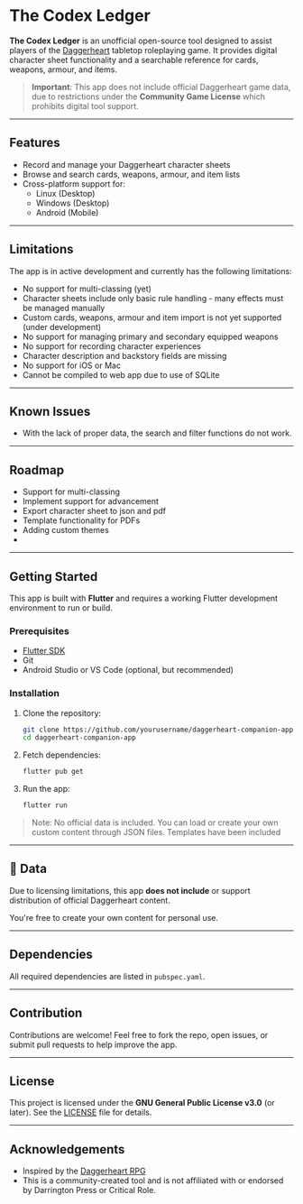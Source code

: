 # The Codex Ledger

**The Codex Ledger** is an unofficial open-source tool designed to assist players of the [Daggerheart](https://www.daggerheart.com/) tabletop roleplaying game. It provides digital character sheet functionality and a searchable reference for cards, weapons, armour, and items.

> **Important**: This app does not include official Daggerheart game data, due to restrictions under the **Community Game License** which prohibits digital tool support.

---

## Features

- Record and manage your Daggerheart character sheets
- Browse and search cards, weapons, armour, and item lists
- Cross-platform support for:
  - Linux (Desktop)
  - Windows (Desktop)
  - Android (Mobile)

---

## Limitations

The app is in active development and currently has the following limitations:
- No support for multi-classing (yet)
- Character sheets include only basic rule handling - many effects must be managed manually
- Custom cards, weapons, armour and item import is not yet supported (under development)
- No support for managing primary and secondary equipped weapons
- No support for recording character experiences
- Character description and backstory fields are missing
- No support for iOS or Mac
- Cannot be compiled to web app due to use of SQLite

---

## Known Issues

- With the lack of proper data, the search and filter functions do not work.

---

## Roadmap
- Support for multi-classing
- Implement support for advancement
- Export character sheet to json and pdf
- Template functionality for PDFs
- Adding custom themes
- 
---

## Getting Started

This app is built with **Flutter** and requires a working Flutter development environment to run or build.

### Prerequisites

- [Flutter SDK](https://flutter.dev/docs/get-started/install)
- Git
- Android Studio or VS Code (optional, but recommended)

### Installation

1. Clone the repository:

   ```bash
   git clone https://github.com/yourusername/daggerheart-companion-app.git
   cd daggerheart-companion-app
   ````

2. Fetch dependencies:

   ```bash
   flutter pub get
   ```

3. Run the app:

   ```bash
   flutter run
   ```

> Note: No official data is included. You can load or create your own custom content through JSON files.
> Templates have been included

---

## 📁 Data

Due to licensing limitations, this app **does not include** or support distribution of official Daggerheart content.

You're free to create your own content for personal use.

---

## Dependencies

All required dependencies are listed in `pubspec.yaml`.

---

## Contribution

Contributions are welcome! Feel free to fork the repo, open issues, or submit pull requests to help improve the app.

---

## License

This project is licensed under the **GNU General Public License v3.0** (or later). See the [LICENSE](LICENSE) file for details.

---

## Acknowledgements

* Inspired by the [Daggerheart RPG](https://www.daggerheart.com/)
* This is a community-created tool and is not affiliated with or endorsed by Darrington Press or Critical Role.